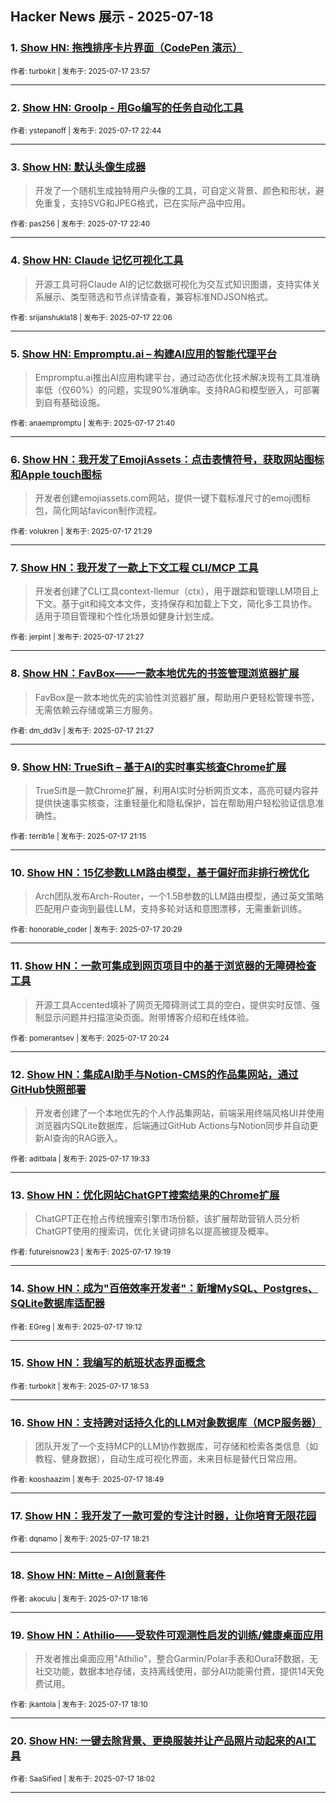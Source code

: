 ## Hacker News 展示 - 2025-07-18


### 1. [Show HN: 拖拽排序卡片界面（CodePen 演示）](https://news.ycombinator.com/item?id=44599689)

<sub>作者: turbokit | 发布于: 2025-07-17 23:57</sub>

---

### 2. [Show HN: Groolp - 用Go编写的任务自动化工具](https://news.ycombinator.com/item?id=44599122)

<sub>作者: ystepanoff | 发布于: 2025-07-17 22:44</sub>

---

### 3. [Show HN: 默认头像生成器](https://news.ycombinator.com/item?id=44599098)
> 开发了一个随机生成独特用户头像的工具，可自定义背景、颜色和形状，避免重复，支持SVG和JPEG格式，已在实际产品中应用。

<sub>作者: pas256 | 发布于: 2025-07-17 22:40</sub>

---

### 4. [Show HN: Claude 记忆可视化工具](https://news.ycombinator.com/item?id=44598777)
> 开源工具可将Claude AI的记忆数据可视化为交互式知识图谱，支持实体关系展示、类型筛选和节点详情查看，兼容标准NDJSON格式。

<sub>作者: srijanshukla18 | 发布于: 2025-07-17 22:06</sub>

---

### 5. [Show HN: Empromptu.ai – 构建AI应用的智能代理平台](https://news.ycombinator.com/item?id=44598550)
> Empromptu.ai推出AI应用构建平台，通过动态优化技术解决现有工具准确率低（仅60%）的问题，实现90%准确率。支持RAG和模型嵌入，可部署到自有基础设施。

<sub>作者: anaempromptu | 发布于: 2025-07-17 21:40</sub>

---

### 6. [Show HN：我开发了EmojiAssets：点击表情符号，获取网站图标和Apple touch图标](https://news.ycombinator.com/item?id=44598438)
> 开发者创建emojiassets.com网站，提供一键下载标准尺寸的emoji图标包，简化网站favicon制作流程。

<sub>作者: volukren | 发布于: 2025-07-17 21:29</sub>

---

### 7. [Show HN：我开发了一款上下文工程 CLI/MCP 工具](https://news.ycombinator.com/item?id=44598422)
> 开发者创建了CLI工具context-llemur（ctx），用于跟踪和管理LLM项目上下文。基于git和纯文本文件，支持保存和加载上下文，简化多工具协作。适用于项目管理和个性化场景如健身计划生成。

<sub>作者: jerpint | 发布于: 2025-07-17 21:27</sub>

---

### 8. [Show HN：FavBox——一款本地优先的书签管理浏览器扩展](https://news.ycombinator.com/item?id=44598420)
> FavBox是一款本地优先的实验性浏览器扩展，帮助用户更轻松管理书签，无需依赖云存储或第三方服务。

<sub>作者: dm_dd3v | 发布于: 2025-07-17 21:27</sub>

---

### 9. [Show HN: TrueSift – 基于AI的实时事实核查Chrome扩展](https://news.ycombinator.com/item?id=44598309)
> TrueSift是一款Chrome扩展，利用AI实时分析网页文本，高亮可疑内容并提供快速事实核查，注重轻量化和隐私保护，旨在帮助用户轻松验证信息准确性。

<sub>作者: terrib1e | 发布于: 2025-07-17 21:15</sub>

---

### 10. [Show HN：15亿参数LLM路由模型，基于偏好而非排行榜优化](https://news.ycombinator.com/item?id=44597819)
> Arch团队发布Arch-Router，一个1.5B参数的LLM路由模型，通过英文策略匹配用户查询到最佳LLM，支持多轮对话和意图漂移，无需重新训练。

<sub>作者: honorable_coder | 发布于: 2025-07-17 20:29</sub>

---

### 11. [Show HN：一款可集成到网页项目中的基于浏览器的无障碍检查工具](https://news.ycombinator.com/item?id=44597777)
> 开源工具Accented填补了网页无障碍测试工具的空白，提供实时反馈、强制显示问题并扫描渲染页面。附带博客介绍和在线体验。

<sub>作者: pomerantsev | 发布于: 2025-07-17 20:24</sub>

---

### 12. [Show HN：集成AI助手与Notion-CMS的作品集网站，通过GitHub快照部署](https://news.ycombinator.com/item?id=44597238)
> 开发者创建了一个本地优先的个人作品集网站，前端采用终端风格UI并使用浏览器内SQLite数据库，后端通过GitHub Actions与Notion同步并自动更新AI查询的RAG嵌入。

<sub>作者: aditbala | 发布于: 2025-07-17 19:33</sub>

---

### 13. [Show HN：优化网站ChatGPT搜索结果的Chrome扩展](https://news.ycombinator.com/item?id=44597077)
> ChatGPT正在抢占传统搜索引擎市场份额，该扩展帮助营销人员分析ChatGPT使用的搜索词，优化关键词排名以提高被提及概率。

<sub>作者: futureisnow23 | 发布于: 2025-07-17 19:19</sub>

---

### 14. [Show HN：成为"百倍效率开发者"：新增MySQL、Postgres、SQLite数据库适配器](https://news.ycombinator.com/item?id=44596993)

<sub>作者: EGreg | 发布于: 2025-07-17 19:12</sub>

---

### 15. [Show HN：我编写的航班状态界面概念](https://news.ycombinator.com/item?id=44596762)

<sub>作者: turbokit | 发布于: 2025-07-17 18:53</sub>

---

### 16. [Show HN：支持跨对话持久化的LLM对象数据库（MCP服务器）](https://news.ycombinator.com/item?id=44596709)
> 团队开发了一个支持MCP的LLM协作数据库，可存储和检索各类信息（如教程、健身数据），自动生成可视化界面，未来目标是替代日常应用。

<sub>作者: kooshaazim | 发布于: 2025-07-17 18:49</sub>

---

### 17. [Show HN：我开发了一款可爱的专注计时器，让你培育无限花园](https://news.ycombinator.com/item?id=44596406)

<sub>作者: dqnamo | 发布于: 2025-07-17 18:21</sub>

---

### 18. [Show HN: Mitte – AI创意套件](https://news.ycombinator.com/item?id=44596354)

<sub>作者: akoculu | 发布于: 2025-07-17 18:16</sub>

---

### 19. [Show HN：Athilio——受软件可观测性启发的训练/健康桌面应用](https://news.ycombinator.com/item?id=44596286)
> 开发者推出桌面应用"Athilio"，整合Garmin/Polar手表和Oura环数据，无社交功能，数据本地存储，支持离线使用，部分AI功能需付费，提供14天免费试用。

<sub>作者: jkantola | 发布于: 2025-07-17 18:10</sub>

---

### 20. [Show HN: 一键去除背景、更换服装并让产品照片动起来的AI工具](https://news.ycombinator.com/item?id=44596200)

<sub>作者: SaaSified | 发布于: 2025-07-17 18:02</sub>

---
